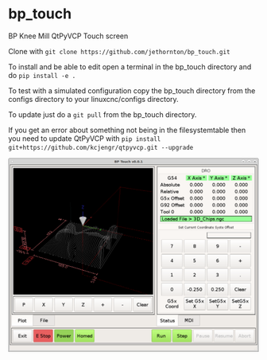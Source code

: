 # bp_touch
BP Knee Mill QtPyVCP Touch screen

Clone with ``git clone https://github.com/jethornton/bp_touch.git``

To install and be able to edit open a terminal in the bp_touch directory and do
``pip install -e .``

To test with a simulated configuration copy the bp_touch directory from the
configs directory to your linuxcnc/configs directory.

To update just do a ``git pull`` from the bp_touch directory.

If you get an error about something not being in the filesystemtable then you
need to update QtPyVCP with
``pip install git+https://github.com/kcjengr/qtpyvcp.git --upgrade``

![BP Touch QtPyVCP](bp-touch-01.png)
